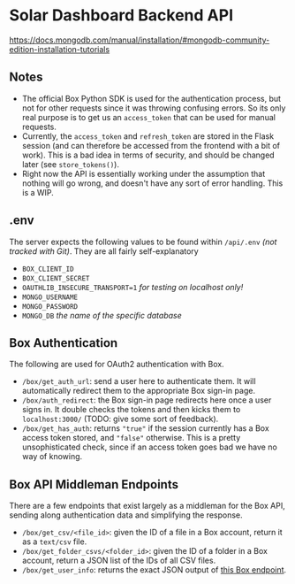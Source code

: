 # Solar Dashboard Backend API

<https://docs.mongodb.com/manual/installation/#mongodb-community-edition-installation-tutorials>

## Notes

* The official Box Python SDK is used for the authentication process, but not for other requests since it was throwing confusing errors.
So its only real purpose is to get us an `access_token` that can be used for manual requests.
* Currently, the `access_token` and `refresh_token` are stored in the Flask session (and can therefore be accessed from the frontend with a bit of work). This is a bad idea in terms of security, and should be changed later (see `store_tokens()`).
* Right now the API is essentially working under the assumption that nothing will go wrong, and doesn't have any sort of error handling. This is a WIP.

## .env
The server expects the following values to be found within `/api/.env` *(not tracked with Git)*.
They are all fairly self-explanatory
* `BOX_CLIENT_ID`
* `BOX_CLIENT_SECRET`
* `OAUTHLIB_INSECURE_TRANSPORT=1` *for testing on localhost only!*
* `MONGO_USERNAME`
* `MONGO_PASSWORD`
* `MONGO_DB` *the name of the specific database*

## Box Authentication

The following are used for OAuth2 authentication with Box. 
* `/box/get_auth_url`: send a user here to authenticate them. It will automatically redirect them to the appropriate Box sign-in page.
* `/box/auth_redirect`: the Box sign-in page redirects here once a user signs in. It double checks the tokens and then kicks them to `localhost:3000/` (TODO: give some sort of feedback).
* `/box/get_has_auth`: returns `"true"` if the session currently has a Box access token stored, and `"false"` otherwise. This is a pretty unsophisticated check, since if an access token goes bad we have no way of knowing.

## Box API Middleman Endpoints

There are a few endpoints that exist largely as a middleman for the Box API, sending along authentication data and simplifying the response.
* `/box/get_csv/<file_id>`: given the ID of a file in a Box account, return it as a `text/csv` file.
* `/box/get_folder_csvs/<folder_id>`: given the ID of a folder in a Box account, return a JSON list of the IDs of all CSV files.
* `/box/get_user_info`: returns the exact JSON output of [this Box endpoint](https://developer.box.com/reference/get-users-me/).
